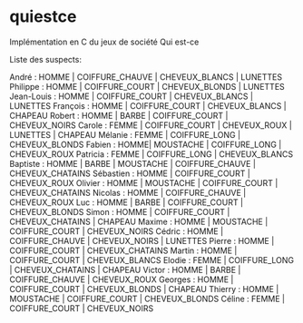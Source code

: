 # quiestce

Implémentation en C du jeux de société Qui est-ce

Liste des suspects:

André : HOMME | COIFFURE_CHAUVE | CHEVEUX_BLANCS | LUNETTES
Philippe : HOMME | COIFFURE_COURT | CHEVEUX_BLONDS | LUNETTES
Jean-Louis : HOMME | COIFFURE_COURT | CHEVEUX_BLANCS | LUNETTES
François : HOMME | COIFFURE_COURT | CHEVEUX_BLANCS | CHAPEAU
Robert : HOMME | BARBE | COIFFURE_COURT | CHEVEUX_NOIRS
Carole : FEMME | COIFFURE_COURT | CHEVEUX_ROUX | LUNETTES | CHAPEAU
Mélanie : FEMME | COIFFURE_LONG | CHEVEUX_BLONDS
Fabien : HOMME| MOUSTACHE | COIFFURE_LONG | CHEVEUX_ROUX
Patricia : FEMME | COIFFURE_LONG | CHEVEUX_BLANCS
Baptiste : HOMME | BARBE | MOUSTACHE | COIFFURE_CHAUVE | CHEVEUX_CHATAINS
Sébastien : HOMME | COIFFURE_COURT | CHEVEUX_ROUX
Olivier : HOMME | MOUSTACHE | COIFFURE_COURT | CHEVEUX_CHATAINS
Nicolas : HOMME | COIFFURE_CHAUVE | CHEVEUX_ROUX
Luc : HOMME | BARBE | COIFFURE_COURT | CHEVEUX_BLONDS
Simon : HOMME | COIFFURE_COURT | CHEVEUX_CHATAINS | CHAPEAU
Maxime : HOMME | MOUSTACHE | COIFFURE_COURT | CHEVEUX_NOIRS
Cédric : HOMME | COIFFURE_CHAUVE | CHEVEUX_NOIRS | LUNETTES
Pierre : HOMME | COIFFURE_COURT | CHEVEUX_CHATAINS
Martin : HOMME | COIFFURE_COURT | CHEVEUX_BLANCS
Elodie : FEMME | COIFFURE_LONG | CHEVEUX_CHATAINS | CHAPEAU
Victor : HOMME | BARBE | COIFFURE_CHAUVE | CHEVEUX_ROUX
Georges : HOMME | COIFFURE_COURT | CHEVEUX_BLONDS | CHAPEAU
Thierry : HOMME | MOUSTACHE | COIFFURE_COURT | CHEVEUX_BLONDS
Céline : FEMME | COIFFURE_COURT | CHEVEUX_NOIRS
